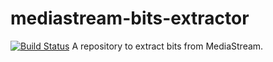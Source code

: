 # mediastream-bits-extractor
[![Build Status](https://travis-ci.org/ycmjason/mediastream-bits-extractor.svg?branch=master)](https://travis-ci.org/ycmjason/mediastream-bits-extractor)
A repository to extract bits from MediaStream.
